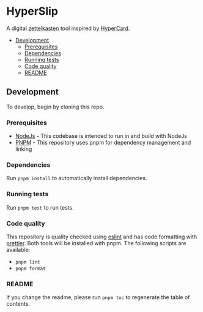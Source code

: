 # HyperSlip

A digital [zettelkasten](https://zettelkasten.de) tool inspired by 
[HyperCard](https://en.wikipedia.org/wiki/HyperCard).

<!-- toc -->

- [Development](#development)
  * [Prerequisites](#prerequisites)
  * [Dependencies](#dependencies)
  * [Running tests](#running-tests)
  * [Code quality](#code-quality)
  * [README](#readme)

<!-- tocstop -->

## Development

To develop, begin by cloning this repo.

### Prerequisites

- [NodeJs](https://nodejs.org/en/) - This codebase is intended to run in and build with NodeJs
- [PNPM](https://pnpm.js.org) - This repository uses pnpm for dependency management and linking

### Dependencies

Run `pnpm install` to automatically install dependencies.

### Running tests

Run `pnpm test` to run tests.

### Code quality

This repository is quality checked using [eslint](eslint.org) and has 
code formatting with [prettier](https://prettier.io). Both tools will be 
installed with pnpm. The following scripts are available:

- `pnpm lint`
- `pnpm format`

### README

If you change the readme, please run `pnpm toc` to regenerate the table of contents.